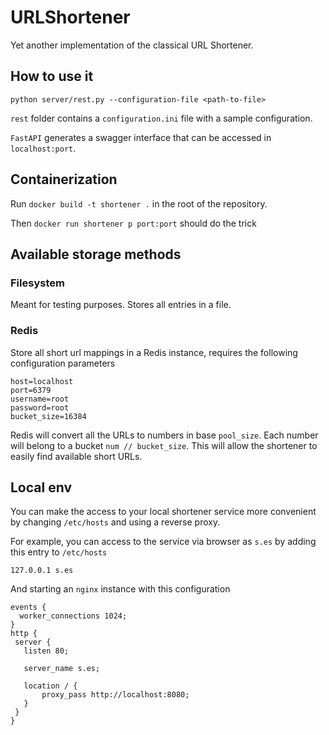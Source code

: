 # URLShortener
Yet another implementation of the classical URL Shortener.

## How to use it
```
python server/rest.py --configuration-file <path-to-file>
```
`rest` folder contains a `configuration.ini` file with a sample configuration.

`FastAPI` generates a swagger interface that can be accessed in `localhost:port`. 

## Containerization
Run `docker build -t shortener .` in the root of the repository.

Then `docker run shortener p port:port` should do the trick

## Available storage methods

### Filesystem
Meant for testing purposes. Stores all entries in a file.

### Redis
Store all short url mappings in a Redis instance, requires the following configuration parameters
```
host=localhost
port=6379
username=root
password=root
bucket_size=16384
```
Redis will convert all the URLs to numbers in base `pool_size`. Each number will belong to a bucket `num // bucket_size`. This will allow the shortener to easily find available short URLs.


## Local env
You can make the access to your local shortener service more convenient by changing `/etc/hosts` and using a reverse proxy.

For example, you can access to the service via browser as `s.es` by adding this entry to `/etc/hosts`

```
127.0.0.1 s.es
```

And starting an `nginx` instance with this configuration

```
events {
  worker_connections 1024;
}
http {
 server {
   listen 80;

   server_name s.es;
 
   location / {
       proxy_pass http://localhost:8080;
   }
 }
}
```